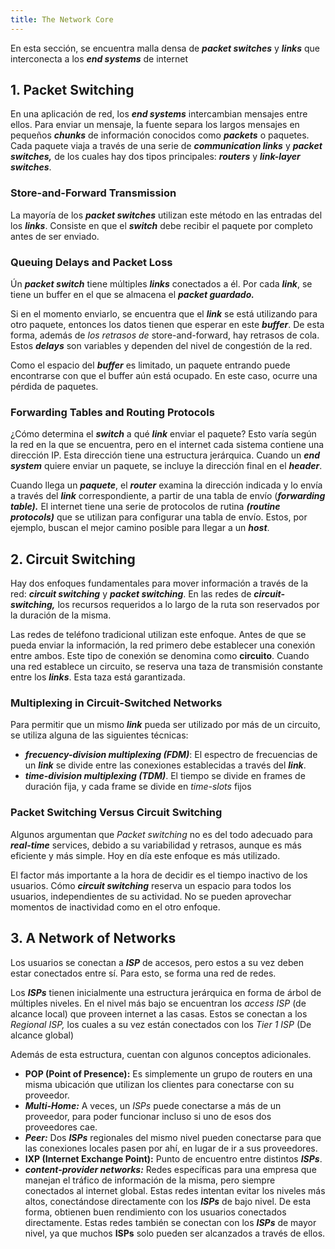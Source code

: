 ```yaml
---
title: The Network Core
---
```


En esta sección, se encuentra malla densa de ***packet switches*** y ***links*** que interconecta a los ***end systems*** de internet

## 1. Packet Switching

En una aplicación de red, los ***end systems*** intercambian mensajes entre ellos. Para enviar un mensaje, la fuente separa los largos mensajes en pequeños ***chunks*** de información conocidos como ***packets*** o paquetes. Cada paquete viaja a través de una serie de ***communication links*** y ***packet switches,*** de los cuales hay dos tipos principales: ***routers*** y ***link-layer switches***.

### Store-and-Forward Transmission

La mayoría de los ***packet switches*** utilizan este método en las entradas del los ***links***. Consiste en que el ***switch*** debe recibir el paquete por completo antes de ser enviado.

### Queuing Delays and Packet Loss

Ún ***packet switch*** tiene múltiples ***links*** conectados a él. Por cada ***link***, se tiene un buffer en el que se almacena el ***packet guardado.***

Si en el momento enviarlo, se encuentra que el ***link*** se está utilizando para otro paquete, entonces los datos tienen que esperar en este ***buffer***. De esta forma, además de *los retrasos de* store-and-forward, hay retrasos de cola. Estos ***delays*** son variables y dependen del nivel de congestión de la red.

Como el espacio del ***buffer*** es limitado, un paquete entrando puede encontrarse con que el buffer aún está ocupado. En este caso, ocurre una pérdida de paquetes.

### Forwarding Tables and Routing Protocols

¿Cómo determina el ***switch*** a qué ***link*** enviar el paquete? Esto varía según la red en la que se encuentra, pero en el internet cada sistema contiene una dirección IP. Esta dirección tiene una estructura jerárquica. Cuando un ***end system*** quiere enviar un paquete, se incluye la dirección final en el ***header***.

Cuando llega un ***paquete***, el ***router*** examina la dirección indicada y lo envía a través del ***link*** correspondiente, a partir de una tabla de envío (***forwarding table).*** El internet tiene una serie de protocolos de rutina ***(routine protocols)*** que se utilizan para configurar una tabla de envío. Estos, por ejemplo, buscan el mejor camino posible para llegar a un ***host***.

## 2. Circuit Switching

Hay dos enfoques fundamentales para mover información a través de la red: ***circuit switching*** y ***packet switching***. En las redes de ***circuit-switching,*** los recursos requeridos a lo largo de la ruta son reservados por la duración de la misma.

Las redes de teléfono tradicional utilizan este enfoque. Antes de que se pueda enviar la información, la red primero debe establecer una conexión entre ambos. Este tipo de conexión se denomina como **circuito**. Cuando una red establece un circuito, se reserva una taza de transmisión constante entre los ***links***. Esta taza está garantizada.

### Multiplexing in Circuit-Switched Networks

Para permitir que un mismo ***link*** pueda ser utilizado por más de un circuito, se utiliza alguna de las siguientes técnicas:

- ***frecuency-division multiplexing (FDM)***: El espectro de frecuencias de un ***link*** se divide entre las conexiones establecidas a través del ***link***.
- ***time-division multiplexing (TDM)***. El tiempo se divide en frames de duración fija, y cada frame se divide en *time-slots* fijos

### Packet Switching Versus Circuit Switching

Algunos argumentan que *Packet switching* no es del todo adecuado para ***real-time*** services, debido a su variabilidad y retrasos, aunque es más eficiente y más simple. Hoy en día este enfoque es más utilizado.

El factor más importante a la hora de decidir es el tiempo inactivo de los usuarios. Cómo ***circuit switching*** reserva un espacio para todos los usuarios, independientes de su actividad. No se pueden aprovechar momentos de inactividad como en el otro enfoque.

## 3. A Network of Networks

Los usuarios se conectan a ***ISP*** de accesos, pero estos a su vez deben estar conectados entre sí. Para esto, se forma una red de redes.

Los ***ISPs*** tienen inicialmente una estructura jerárquica en forma de árbol de múltiples niveles. En el nivel más bajo se encuentran los *access ISP* (de alcance local) que proveen internet a las casas. Estos se conectan a los *Regional ISP,* los cuales a su vez están conectados con los *Tier 1 ISP* (De alcance global)

Además de esta estructura, cuentan con algunos conceptos adicionales.

- **POP (Point of Presence):** Es simplemente un grupo de routers en una misma ubicación que utilizan los clientes para conectarse con su proveedor.
- ***Multi-Home:*** A veces, un *ISPs* puede conectarse a más de un proveedor, para poder funcionar incluso si uno de esos dos proveedores cae.
- ***Peer:*** Dos ***ISPs*** regionales del mismo nivel pueden conectarse para que las conexiones locales pasen por ahí, en lugar de ir a sus proveedores.
- **IXP (Internet Exchange Point):** Punto de encuentro entre distintos ***ISPs***.
- ***content-provider networks:*** Redes específicas para una empresa que manejan el tráfico de información de la misma, pero siempre conectados al internet global. Estas redes intentan evitar los niveles más altos, conectándose directamente con los ***ISPs*** de bajo nivel. De esta forma, obtienen buen rendimiento con los usuarios conectados directamente. Estas redes también se conectan con los ***ISPs*** de mayor nivel, ya que muchos **ISPs** solo pueden ser alcanzados a través de ellos.
